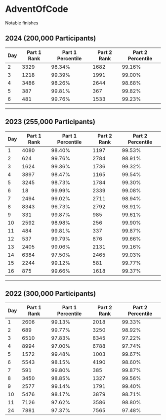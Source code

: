 # AdventOfCode


Notable finishes 


## 2024 (200,000 Participants)

| Day | Part 1 Rank | Part 1 Percentile | Part 2 Rank | Part 2 Percentile |
|-----|-------------|-------------------|-------------|-------------------|
| 2   | 3329       | 98.34%            | 1682       | 99.16%            |
| 3   | 1218       | 99.39%            | 1991       | 99.00%            |
| 4   | 3486       | 98.26%            | 2644       | 98.68%            |
| 5   | 387       | 99.81%            | 367       | 99.82%            |
| 6   | 481       | 99.76%            | 1533       | 99.23%            |

---

## 2023 (255,000 Participants)

| Day | Part 1 Rank | Part 1 Percentile | Part 2 Rank | Part 2 Percentile |
|-----|-------------|-------------------|-------------|-------------------|
| 1   | 4080       | 98.40%            | 1197       | 99.53%            |
| 2   | 624       | 99.76%            | 2784       | 98.91%            |
| 3   | 1624       | 99.36%            | 1736       | 99.32%            |
| 4   | 3897       | 98.47%            | 1165       | 99.54%            |
| 5   | 3245       | 98.73%            | 1784       | 99.30%            |
| 6   | 18       | 99.99%            | 2339       | 99.08%            |
| 7   | 2494       | 99.02%            | 2711       | 98.94%            |
| 8   | 8343       | 96.73%            | 2792       | 98.91%            |
| 9   | 331       | 99.87%            | 985       | 99.61%            |
| 10   | 2592       | 98.98%            | 256       | 99.90%            |
| 11   | 484       | 99.81%            | 337       | 99.87%            |
| 12   | 537       | 99.79%            | 876       | 99.66%            |
| 13   | 2405       | 99.06%            | 2131       | 99.16%            |
| 14   | 6384       | 97.50%            | 2465       | 99.03%            |
| 15   | 2244       | 99.12%            | 581       | 99.77%            |
| 16   | 875       | 99.66%            | 1618       | 99.37%            |

---

## 2022 (300,000 Participants)

| Day | Part 1 Rank | Part 1 Percentile | Part 2 Rank | Part 2 Percentile |
|-----|-------------|-------------------|-------------|-------------------|
| 1   | 2606       | 99.13%            | 2018       | 99.33%            |
| 2   | 689       | 99.77%            | 3250       | 98.92%            |
| 3   | 6510       | 97.83%            | 8345       | 97.22%            |
| 4   | 8994       | 97.00%            | 6788       | 97.74%            |
| 5   | 1572       | 99.48%            | 1003       | 99.67%            |
| 6   | 5543       | 98.15%            | 4190       | 98.60%            |
| 7   | 591       | 99.80%            | 385       | 99.87%            |
| 8   | 3450       | 98.85%            | 1327       | 99.56%            |
| 9   | 2577       | 99.14%            | 1791       | 99.40%            |
| 10   | 5476       | 98.17%            | 3879       | 98.71%            |
| 11   | 7126       | 97.62%            | 3586       | 98.80%            |
| 24   | 7881       | 97.37%            | 7565       | 97.48%            |
